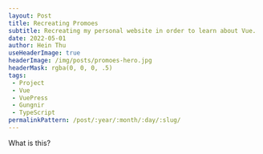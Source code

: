 ```yaml
---
layout: Post
title: Recreating Promoes
subtitle: Recreating my personal website in order to learn about Vue.
date: 2022-05-01
author: Hein Thu
useHeaderImage: true
headerImage: /img/posts/promoes-hero.jpg
headerMask: rgba(0, 0, 0, .5)
tags:
 - Project
 - Vue
 - VuePress
 - Gungnir
 - TypeScript
permalinkPattern: /post/:year/:month/:day/:slug/
---
```


What is this?